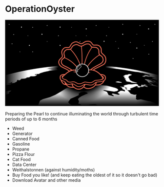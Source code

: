 # OperationOyster
![](OperationOyster.png)

Preparing the Pearl to continue illuminating the world through turbulent time periods of up to 6 months

- Weed
- Generator
- Canned Food
- Gasoline
- Propane
- Pizza Flour
- Cat Food
- Data Center
- Weithalstonnen (against humidity/moths)
- Buy Food you like! (and keep eating the oldest of it so it doesn't go bad)
- Download Avatar and other media